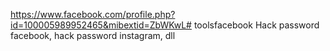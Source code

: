 https://www.facebook.com/profile.php?id=100005989952465&mibextid=ZbWKwL# toolsfacebook
Hack password facebook, hack password instagram, dll
